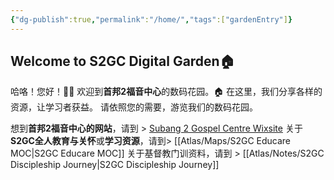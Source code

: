 ```yaml
---
{"dg-publish":true,"permalink":"/home/","tags":["gardenEntry"]}
---
```


## Welcome to S2GC Digital Garden🏠

哈咯！您好！🙋‍♂️
欢迎到**首邦2福音中心**的数码花园。🏠
在这里，我们分享各样的资源，让学习者获益。
请依照您的需要，游览我们的数码花园。

想到**首邦2福音中心的网站**，请到 > [Subang 2 Gospel Centre Wixsite](https://subang2gc.wixsite.com/subang2gc)
关于**S2GC全人教育与关怀**或**学习资源**，请到> [[Atlas/Maps/S2GC Educare MOC\|S2GC Educare MOC]]
关于基督教门训资料，请到 > [[Atlas/Notes/S2GC Discipleship Journey\|S2GC Discipleship Journey]]
